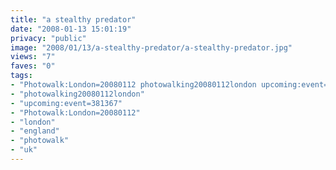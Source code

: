 ```yaml
---
title: "a stealthy predator"
date: "2008-01-13 15:01:19"
privacy: "public"
image: "2008/01/13/a-stealthy-predator/a-stealthy-predator.jpg"
views: "7"
faves: "0"
tags:
- "Photowalk:London=20080112 photowalking20080112london upcoming:event=381367 london england uk Photowalk:London=20080112"
- "photowalking20080112london"
- "upcoming:event=381367"
- "Photowalk:London=20080112"
- "london"
- "england"
- "photowalk"
- "uk"
---
```


